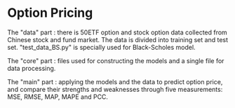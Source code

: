 # Option Pricing 

The "data" part : there is 50ETF option and stock option data collected from Chinese stock and fund market. The data is divided into training set and test set. "test_data_BS.py" is specially used for Black-Scholes model. 

The "core" part : files used for constructing the models and a single file for data processing.

The "main" part : applying the models and the data to predict option price, and compare their strengths and weaknesses through five measurements: MSE, RMSE, MAP, MAPE and PCC.
